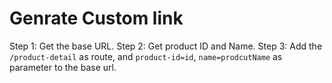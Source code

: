 # Genrate Custom link

Step 1: Get the base URL.
Step 2: Get product ID and Name.
Step 3: Add the `/product-detail` as route, and `product-id=id`, `name=prodcutName` as parameter to the base url.